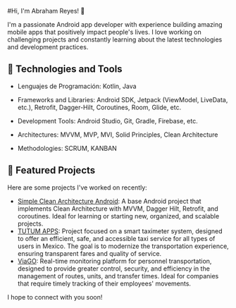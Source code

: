 
<!--
**areyes403/areyes403** is a ✨ _special_ ✨ repository because its `README.md` (this file) appears on your GitHub profile.
![](https://developer.android.com/topic/libraries/architecture/images/final-architecture.png)
![alt text](https://developer.android.com/topic/libraries/architecture/images/final-architecture.png)


Here are some ideas to get you started:

- 🔭 I’m currently working on ...
- 🌱 I’m currently learning ...
- 👯 I’m looking to collaborate on ...
- 🤔 I’m looking for help with ...
- 💬 Ask me about ...
- 📫 How to reach me: ...
- 😄 Pronouns: ...
- ⚡ Fun fact: ...
-->


#Hi, I'm Abraham Reyes! 👋

I'm a passionate Android app developer with experience building amazing mobile apps that positively impact people's lives. I love working on challenging projects and constantly learning about the latest technologies and development practices.

## 🔧 Technologies and Tools

- Lenguajes de Programación: Kotlin, Java 

- Frameworks and Libraries: Android SDK, Jetpack (ViewModel, LiveData, etc.), Retrofit, Dagger-Hilt, Coroutines, Room, Glide, etc.
- Development Tools: Android Studio, Git, Gradle, Firebase, etc.
- Architectures: MVVM, MVP, MVI, Solid Principles, Clean Architecture
- Methodologies: SCRUM, KANBAN

## 🚀 Featured Projects

Here are some projects I've worked on recently:

- [Simple Clean Architecture Android](https://github.com/areyes403/Simple-MVVM-clean-architecture-daggerHilt-.git): A base Android project that implements Clean Architecture with MVVM, Dagger Hilt, Retrofit, and coroutines. Ideal for learning or starting new, organized, and scalable projects.
- [TUTUM APPS](enlace): Project focused on a smart taximeter system, designed to offer an efficient, safe, and accessible taxi service for all types of users in Mexico. The goal is to modernize the transportation experience, ensuring transparent fares and quality of service.
- [ViaGO](enlace): Real-time monitoring platform for personnel transportation, designed to provide greater control, security, and efficiency in the management of routes, units, and transfer times. Ideal for companies that require timely tracking of their employees' movements.


I hope to connect with you soon!

